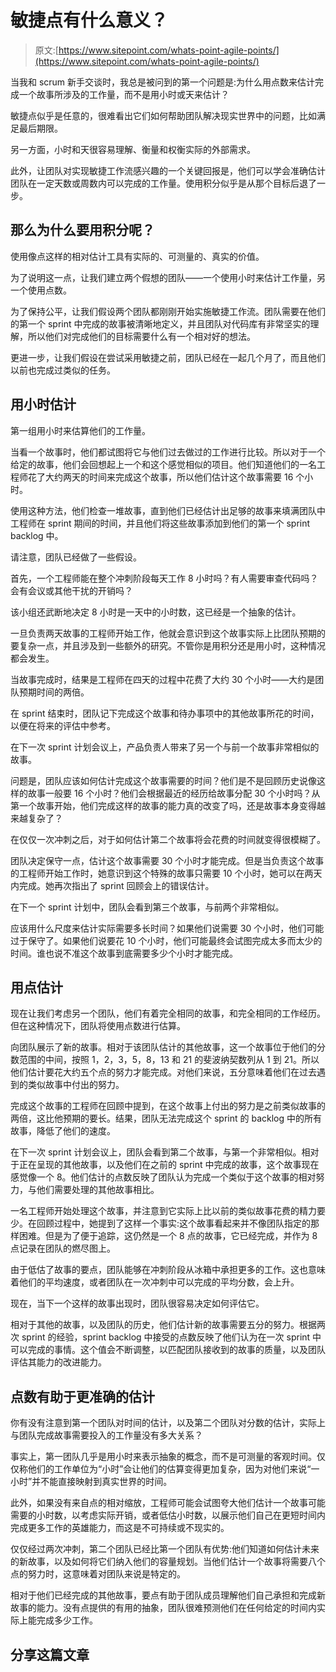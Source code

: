# 敏捷点有什么意义？

> 原文:[https://www.sitepoint.com/whats-point-agile-points/](https://www.sitepoint.com/whats-point-agile-points/)

当我和 scrum 新手交谈时，我总是被问到的第一个问题是:为什么用点数来估计完成一个故事所涉及的工作量，而不是用小时或天来估计？

敏捷点似乎是任意的，很难看出它们如何帮助团队解决现实世界中的问题，比如满足最后期限。

另一方面，小时和天很容易理解、衡量和权衡实际的外部需求。

此外，让团队对实现敏捷工作流感兴趣的一个关键回报是，他们可以学会准确估计团队在一定天数或周数内可以完成的工作量。使用积分似乎是从那个目标后退了一步。

## 那么为什么要用积分呢？

使用像点这样的相对估计工具有实际的、可测量的、真实的价值。

为了说明这一点，让我们建立两个假想的团队——一个使用小时来估计工作量，另一个使用点数。

为了保持公平，让我们假设两个团队都刚刚开始实施敏捷工作流。团队需要在他们的第一个 sprint 中完成的故事被清晰地定义，并且团队对代码库有非常坚实的理解，所以他们对完成他们的目标需要什么有一个相对好的想法。

更进一步，让我们假设在尝试采用敏捷之前，团队已经在一起几个月了，而且他们以前也完成过类似的任务。

## 用小时估计

第一组用小时来估算他们的工作量。

当看一个故事时，他们都试图将它与他们过去做过的工作进行比较。所以对于一个给定的故事，他们会回想起上一个和这个感觉相似的项目。他们知道他们的一名工程师花了大约两天的时间来完成这个故事，所以他们估计这个故事需要 16 个小时。

使用这种方法，他们检查一堆故事，直到他们已经估计出足够的故事来填满团队中工程师在 sprint 期间的时间，并且他们将这些故事添加到他们的第一个 sprint backlog 中。

请注意，团队已经做了一些假设。

首先，一个工程师能在整个冲刺阶段每天工作 8 小时吗？有人需要审查代码吗？会有会议或其他干扰的开销吗？

该小组还武断地决定 8 小时是一天中的小时数，这已经是一个抽象的估计。

一旦负责两天故事的工程师开始工作，他就会意识到这个故事实际上比团队预期的要复杂一点，并且涉及到一些额外的研究。不管你是用积分还是用小时，这种情况都会发生。

当故事完成时，结果是工程师在四天的过程中花费了大约 30 个小时——大约是团队预期时间的两倍。

在 sprint 结束时，团队记下完成这个故事和待办事项中的其他故事所花的时间，以便在将来的评估中参考。

在下一次 sprint 计划会议上，产品负责人带来了另一个与前一个故事非常相似的故事。

问题是，团队应该如何估计完成这个故事需要的时间？他们是不是回顾历史说像这样的故事一般要 16 个小时？他们会根据最近的经历给故事分配 30 个小时吗？从第一个故事开始，他们完成这样的故事的能力真的改变了吗，还是故事本身变得越来越复杂了？

在仅仅一次冲刺之后，对于如何估计第二个故事将会花费的时间就变得很模糊了。

团队决定保守一点，估计这个故事需要 30 个小时才能完成。但是当负责这个故事的工程师开始工作时，她意识到这个特殊的故事只需要 10 个小时，她可以在两天内完成。她再次指出了 sprint 回顾会上的错误估计。

在下一个 sprint 计划中，团队会看到第三个故事，与前两个非常相似。

应该用什么尺度来估计实际需要多长时间？如果他们说需要 30 个小时，他们可能过于保守了。如果他们说要花 10 个小时，他们可能最终会试图完成太多而太少的时间。谁也说不准这个故事到底需要多少个小时才能完成。

## 用点估计

现在让我们考虑另一个团队，他们有着完全相同的故事，和完全相同的工作经历。但在这种情况下，团队将使用点数进行估算。

向团队展示了新的故事。相对于该团队估计的其他故事，这一个故事位于他们的分数范围的中间，按照 1，2，3，5，8，13 和 21 的斐波纳契数列从 1 到 21。所以他们估计要花大约五个点的努力才能完成。对他们来说，五分意味着他们在过去遇到的类似故事中付出的努力。

完成这个故事的工程师在回顾中提到，在这个故事上付出的努力是之前类似故事的两倍，这比他预期的要长。结果，团队无法完成这个 sprint 的 backlog 中的所有故事，降低了他们的速度。

在下一次 sprint 计划会议上，团队会看到第二个故事，与第一个非常相似。相对于正在呈现的其他故事，以及他们在之前的 sprint 中完成的故事，这个故事现在感觉像一个 8。他们估计的点数反映了团队认为完成一个类似于这个故事的相对努力，与他们需要处理的其他故事相比。

一名工程师开始处理这个故事，并注意到它实际上比以前的类似故事花费的精力要少。在回顾过程中，她提到了这样一个事实:这个故事看起来并不像团队指定的那样困难。但是为了便于追踪，这仍然是一个 8 点的故事，它已经完成，并作为 8 点记录在团队的燃尽图上。

由于低估了故事的要点，团队能够在冲刺阶段从冰箱中承担更多的工作。这也意味着他们的平均速度，或者团队在一次冲刺中可以完成的平均分数，会上升。

现在，当下一个这样的故事出现时，团队很容易决定如何评估它。

相对于其他的故事，以及团队的历史，他们估计新的故事需要五分的努力。根据两次 sprint 的经验，sprint backlog 中接受的点数反映了他们认为在一次 sprint 中可以完成的事情。这个值会不断调整，以匹配团队接收到的故事的质量，以及团队评估其能力的改进能力。

## 点数有助于更准确的估计

你有没有注意到第一个团队对时间的估计，以及第二个团队对分数的估计，实际上与团队完成故事需要投入的工作量没有多大关系？

事实上，第一团队几乎是用小时来表示抽象的概念，而不是可测量的客观时间。仅仅称他们的工作单位为“小时”会让他们的估算变得更加复杂，因为对他们来说“一小时”并不能直接映射到真实世界的时间。

此外，如果没有来自点的相对缩放，工程师可能会试图夸大他们估计一个故事可能需要的小时数，以考虑实际开销，或者低估小时数，以展示他们自己在更短时间内完成更多工作的英雄能力，而这是不可持续或不现实的。

仅仅经过两次冲刺，第二个团队已经比第一个团队有优势:他们知道如何估计未来的新故事，以及如何将它们纳入他们的容量规划。当他们估计一个故事将需要八个点的努力时，这意味着对团队来说是特定的。

相对于他们已经完成的其他故事，要点有助于团队成员理解他们自己承担和完成新故事的能力。没有点提供的有用的抽象，团队很难预测他们在任何给定的时间内实际上能完成多少工作。

## 分享这篇文章